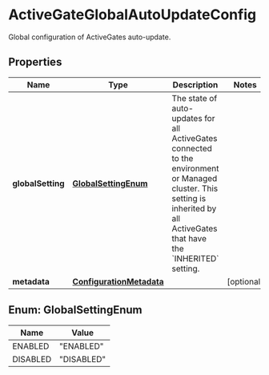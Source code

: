 

# ActiveGateGlobalAutoUpdateConfig

Global configuration of ActiveGates auto-update.

## Properties

| Name | Type | Description | Notes |
|------------ | ------------- | ------------- | -------------|
|**globalSetting** | [**GlobalSettingEnum**](#GlobalSettingEnum) | The state of auto-updates for all ActiveGates connected to the environment or Managed cluster.   This setting is inherited by all ActiveGates that have the &#x60;INHERITED&#x60; setting. |  |
|**metadata** | [**ConfigurationMetadata**](ConfigurationMetadata.md) |  |  [optional] |



## Enum: GlobalSettingEnum

| Name | Value |
|---- | -----|
| ENABLED | &quot;ENABLED&quot; |
| DISABLED | &quot;DISABLED&quot; |



